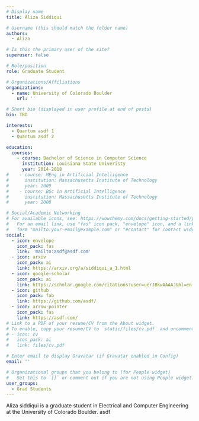 ```yaml
---
# Display name
title: Aliza Siddiqui

# Username (this should match the folder name)
authors:
  - Aliza

# Is this the primary user of the site?
superuser: false

# Role/position
role: Graduate Student

# Organizations/Affiliations
organizations:
  - name: University of Colorado Boulder
    url: ''

# Short bio (displayed in user profile at end of posts)
bio: TBD

interests:
  - Quantum asdf 1
  - Quantum asdf 2 

education:
  courses:
    - course: Bachelor of Science in Computer Science
      institution: Louisiana State Univeristy
      year: 2014-2018
#    - course: MEng in Artificial Intelligence
#      institution: Massachusetts Institute of Technology
#      year: 2009
#    - course: BSc in Artificial Intelligence
#      institution: Massachusetts Institute of Technology
#      year: 2008

# Social/Academic Networking
# For available icons, see: https://wowchemy.com/docs/getting-started/page-builder/#icons
#   For an email link, use "fas" icon pack, "envelope" icon, and a link in the
#   form "mailto:your-email@example.com" or "#contact" for contact widget.
social:
  - icon: envelope
    icon_pack: fas
    link: 'mailto:asdf@asdf.com'
  - icon: arxiv
    icon_pack: ai
    link: https://arxiv.org/a/siddiqui_a_1.html
  - icon: google-scholar
    icon_pack: ai
    link: https://scholar.google.com/citations?user=uerJBkwAAAAJ&hl=en
  - icon: github
    icon_pack: fab
    link: https://github.com/asdf/
  - icon: arrow-pointer
    icon_pack: fas
    link: https://asdf.com/
# Link to a PDF of your resume/CV from the About widget.
# To enable, copy your resume/CV to `static/files/cv.pdf` and uncomment the lines below.
# - icon: cv
#   icon_pack: ai
#   link: files/cv.pdf

# Enter email to display Gravatar (if Gravatar enabled in Config)
email: ''

# Organizational groups that you belong to (for People widget)
#   Set this to `[]` or comment out if you are not using People widget.
user_groups:
  - Grad Students
---
```


Aliza siddiqui is a graduate student in Electrical and Computer Engineering at the University of Colorado Boulder. asdf


